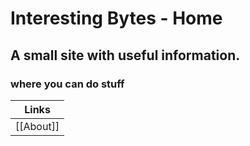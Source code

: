 
# Interesting Bytes - Home

## A small site with useful information.
### where you can do stuff



| Links |
|--|
| [[About]] |



